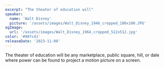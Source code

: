 ```yaml
---
excerpt: "The theater of education will"
speaker:
  name: 'Walt Disney'
  picture: '/assets/images/Walt_Disney_1946_cropped_100x100.JPG'
ogImage:
  url: '/assets/images/Walt_Disney_1964_cropped_512x512.jpg'
color: '#98fc41'
releaseDate: '2023-11-08'
---
```

The theater of education will be any marketplace, public square, hill, or dale where power can be found to project a motion picture on a screen.
